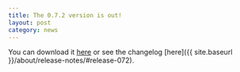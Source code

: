 ```yaml
---
title: The 0.7.2 version is out!
layout: post
category: news
---
```


You can download it [here](https://github.com/jbox-web/redmine_git_hosting/releases/tag/0.7.2) or see the changelog [here]({{ site.baseurl }}/about/release-notes/#release-072).
